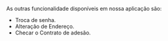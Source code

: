 As outras funcionalidade disponíveis em nossa aplicação são:


- Troca de senha.
- Alteração de Endereço.
- Checar o Contrato de adesão.

